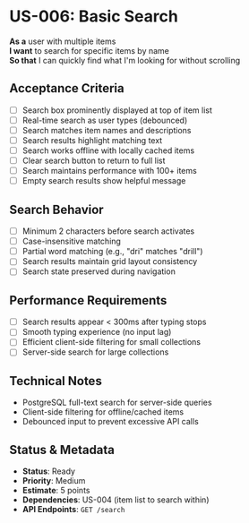 # US-006: Basic Search

**As a** user with multiple items  
**I want** to search for specific items by name  
**So that** I can quickly find what I'm looking for without scrolling

## Acceptance Criteria

- [ ] Search box prominently displayed at top of item list
- [ ] Real-time search as user types (debounced)
- [ ] Search matches item names and descriptions
- [ ] Search results highlight matching text
- [ ] Search works offline with locally cached items
- [ ] Clear search button to return to full list
- [ ] Search maintains performance with 100+ items
- [ ] Empty search results show helpful message

## Search Behavior

- [ ] Minimum 2 characters before search activates
- [ ] Case-insensitive matching
- [ ] Partial word matching (e.g., "dri" matches "drill")
- [ ] Search results maintain grid layout consistency
- [ ] Search state preserved during navigation

## Performance Requirements

- [ ] Search results appear < 300ms after typing stops
- [ ] Smooth typing experience (no input lag)
- [ ] Efficient client-side filtering for small collections
- [ ] Server-side search for large collections

## Technical Notes

- PostgreSQL full-text search for server-side queries
- Client-side filtering for offline/cached items
- Debounced input to prevent excessive API calls

## Status & Metadata

- **Status**: Ready
- **Priority**: Medium
- **Estimate**: 5 points
- **Dependencies**: US-004 (item list to search within)
- **API Endpoints**: `GET /search`
